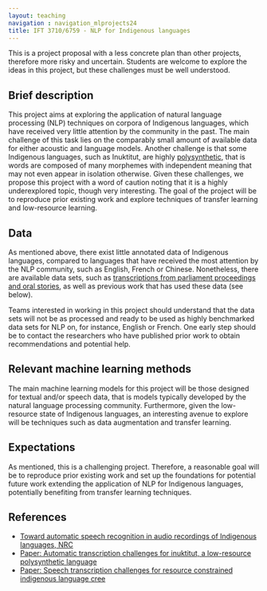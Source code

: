 ```yaml
---
layout: teaching
navigation : navigation_mlprojects24
title: IFT 3710/6759 - NLP for Indigenous languages
---
```


This is a project proposal with a less concrete plan than other projects, therefore more risky and uncertain. Students are welcome to explore the ideas in this project, but these challenges must be well understood.

## Brief description

This project aims at exploring the application of natural language processing (NLP) techniques on corpora of Indigenous languages, which have received very little attention by the community in the past. The main challenge of this task lies on the comparably small amount of available data for either acoustic and language models. Another challenge is that some Indigenous languages, such as Inuktitut, are highly [polysynthetic](https://en.wikipedia.org/wiki/Polysynthetic_language), that is words are composed of many morphemes with independent meaning that may not even appear in isolation otherwise. Given these challenges, we propose this project with a word of caution noting that it is a highly underexplored topic, though very interesting. The goal of the project will be to reproduce prior existing work and explore techniques of transfer learning and low-resource learning.

## Data

As mentioned above, there exist little annotated data of Indigenous languages, compared to languages that have received the most attention by the NLP community, such as English, French or Chinese. Nonetheless, there are available data sets, such as [transcriptions from parliament proceedings and oral stories](https://nrc.canada.ca/fr/recherche-developpement/recherche-collaboration/programmes/segmentation-indexation-enregistrements-audio-langues-autochtones), as well as previous work that has used these data (see below).

Teams interested in working in this project should understand that the data sets will not be as processed and ready to be used as highly benchmarked data sets for NLP on, for instance, English or French. One early step should be to contact the researchers who have published prior work to obtain recommendations and potential help.

## Relevant machine learning methods

The main machine learning models for this project will be those designed for textual and/or speech data, that is models typically developed by the natural language processing community. Furthermore, given the low-resource state of Indigenous languages, an interesting avenue to explore will be techniques such as data augmentation and transfer learning.

## Expectations

As mentioned, this is a challenging project. Therefore, a reasonable goal will be to reproduce prior existing work and set up the foundations for potential future work extending the application of NLP for Indigenous languages, potentially benefiting from transfer learning techniques.

## References

* [Toward automatic speech recognition in audio recordings of Indigenous languages, NRC](https://nrc.canada.ca/en/research-development/research-collaboration/programs/project-segment-index-audio-recordings-indigenous-languages)
* [Paper: Automatic transcription challenges for inuktitut, a low-resource polysynthetic language](https://aclanthology.org/2020.lrec-1.307.pdf)
* [Paper: Speech transcription challenges for resource constrained indigenous language cree](https://aclanthology.org/2020.sltu-1.51.pdf)
